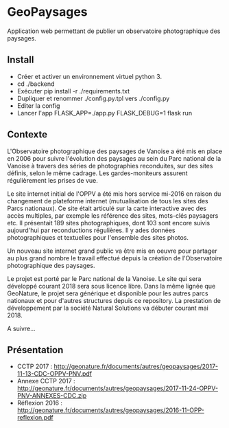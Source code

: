 # GeoPaysages

Application web permettant de publier un observatoire photographique des paysages.

## Install

- Créer et activer un environnement virtuel python 3.
- cd ./backend
- Exécuter pip install -r ./requirements.txt
- Dupliquer et renommer ./config.py.tpl vers ./config.py
- Editer la config
- Lancer l'app FLASK_APP=./app.py FLASK_DEBUG=1 flask run

## Contexte

L'Observatoire photographique des paysages de Vanoise a été mis en place en 2006 pour suivre l'évolution des paysages au sein du Parc national de la Vanoise à travers des séries de photographies reconduites, sur des sites définis, selon le même cadrage. Les gardes-moniteurs assurent régulièrement les prises de vue.

Le site internet initial de l'OPPV a été mis hors service mi-2016 en raison du changement de plateforme internet (mutualisation de tous les sites des Parcs nationaux). Ce site était articulé sur la carte interactive avec des accès multiples, par exemple les référence des sites, mots-clés paysagers etc. Il présentait 189 sites photographiques, dont 103 sont encore suivis aujourd'hui par reconductions régulières. Il y ades données photographiques et textuelles pour l'ensemble des sites photos.

Un nouveau site internet grand public va être mis en oeuvre pour partager au plus grand nombre le travail effectué depuis la création de l'Observatoire photographique des paysages.

Le projet est porté par le Parc national de la Vanoise. Le site qui sera développé courant 2018 sera sous licence libre. Dans la même lignée que GeoNature, le projet sera générique et disponible pour les autres parcs nationaux et pour d'autres structures depuis ce repository. La prestation de développement par la société Natural Solutions va débuter courant mai 2018.

A suivre...

## Présentation

- CCTP 2017 : http://geonature.fr/documents/autres/geopaysages/2017-11-13-CDC-OPPV-PNV.pdf
- Annexe CCTP 2017 : http://geonature.fr/documents/autres/geopaysages/2017-11-24-OPPV-PNV-ANNEXES-CDC.zip
- Réflexion 2016 : http://geonature.fr/documents/autres/geopaysages/2016-11-OPP-reflexion.pdf
